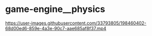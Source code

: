 # game-engine__physics

https://user-images.githubusercontent.com/33793805/198460402-68d00ed6-859e-4a3e-90c7-aae685af8f37.mp4
